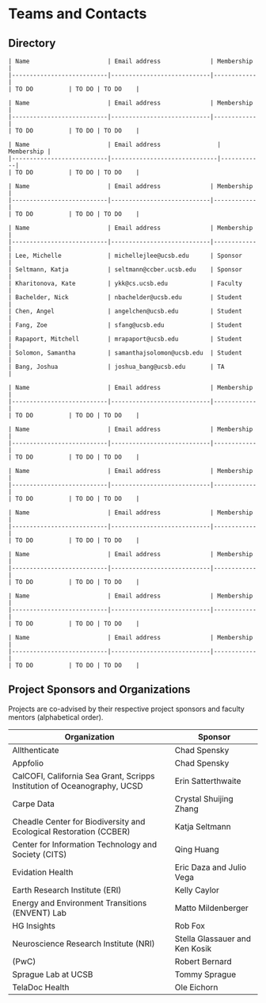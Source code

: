 # Teams and Contacts

## Directory

```{tabbed} Allthenticate
| Name                      | Email address              | Membership |
|---------------------------|----------------------------|------------|
| TO DO          | TO DO | TO DO    |

```

```{tabbed} AppFolio
| Name                      | Email address              | Membership |
|---------------------------|----------------------------|------------|
| TO DO          | TO DO | TO DO    |
```

```{tabbed} CalCOFI
| Name                      | Email address                | Membership |
|---------------------------|------------------------------|------------|
| TO DO          | TO DO | TO DO    |
```

```{tabbed} Carpe Data
| Name                      | Email address              | Membership |
|---------------------------|----------------------------|------------|
| TO DO          | TO DO | TO DO    |
```

```{tabbed} CCBER
| Name                      | Email address              | Membership |
|---------------------------|----------------------------|------------|
| Lee, Michelle             | michellejlee@ucsb.edu      | Sponsor    |
| Seltmann, Katja           | seltmann@ccber.ucsb.edu    | Sponsor    |
| Kharitonova, Kate         | ykk@cs.ucsb.edu            | Faculty    |
| Bachelder, Nick           | nbachelder@ucsb.edu        | Student    |
| Chen, Angel               | angelchen@ucsb.edu         | Student    |
| Fang, Zoe                 | sfang@ucsb.edu             | Student    |
| Rapaport, Mitchell        | mrapaport@ucsb.edu         | Student    |
| Solomon, Samantha         | samanthajsolomon@ucsb.edu  | Student    |
| Bang, Joshua              | joshua_bang@ucsb.edu       | TA         |
```


```{tabbed} Evidation (2 Projects)
| Name                      | Email address              | Membership |
|---------------------------|----------------------------|------------|
| TO DO          | TO DO | TO DO    |
```

```{tabbed} ERI
| Name                      | Email address              | Membership |
|---------------------------|----------------------------|------------|
| TO DO          | TO DO | TO DO    |
```

```{tabbed} ENVENT
| Name                      | Email address              | Membership |
|---------------------------|----------------------------|------------|
| TO DO          | TO DO | TO DO    |
```

```{tabbed} HG Insights
| Name                      | Email address              | Membership |
|---------------------------|----------------------------|------------|
| TO DO          | TO DO | TO DO    |
```

```{tabbed} NRI
| Name                      | Email address              | Membership |
|---------------------------|----------------------------|------------|
| TO DO          | TO DO | TO DO    |
```


```{tabbed} PwC
| Name                      | Email address              | Membership |
|---------------------------|----------------------------|------------|
| TO DO          | TO DO | TO DO    |
```

```{tabbed} Teladoc Health
| Name                      | Email address              | Membership |
|---------------------------|----------------------------|------------|
| TO DO          | TO DO | TO DO    |
```

## Project Sponsors and Organizations

Projects are co-advised by their respective project sponsors and faculty mentors (alphabetical order).

| Organization                                                             | Sponsor                            |
|--------------------------------------------------------------------------|------------------------------------|
| Allthenticate                                                            | Chad Spensky                       |
| Appfolio                                                            | Chad Spensky                       |
| CalCOFI, California Sea Grant, Scripps Institution of Oceanography, UCSD | Erin Satterthwaite                 |
| Carpe Data                                                               | Crystal Shuijing Zhang             |
| Cheadle Center for Biodiversity and Ecological Restoration (CCBER)       | Katja Seltmann    |
| Center for Information Technology and Society (CITS)         | Qing Huang                     |
| Evidation Health                                                         | Eric Daza and Julio Vega                        |
| Earth Research Institute  (ERI)                                                                   | Kelly Caylor                     |
| Energy and Environment Transitions (ENVENT)  Lab                                                           | Matto Mildenberger                  | 
| HG Insights           | Rob Fox      |
| Neuroscience Research Institute (NRI)                                    | Stella Glassauer and Ken Kosik |
| (PwC)                                    | Robert Bernard        |
| Sprague Lab at UCSB | Tommy Sprague |
| TelaDoc Health | Ole Eichorn |


